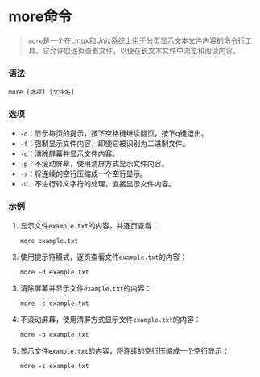 # more命令

> `more`是一个在Linux和Unix系统上用于分页显示文本文件内容的命令行工具。它允许您逐页查看文件，以便在长文本文件中浏览和阅读内容。

### 语法

```
more [选项] [文件名]
```

### 选项

- `-d`：显示每页的提示，按下空格键继续翻页，按下q键退出。
- `-f`：强制显示文件内容，即使它被识别为二进制文件。
- `-c`：清除屏幕并显示文件内容。
- `-p`：不滚动屏幕，使用清屏方式显示文件内容。
- `-s`：将连续的空行压缩成一个空行显示。
- `-u`：不进行转义字符的处理，直接显示文件内容。

### 示例

1. 显示文件`example.txt`的内容，并逐页查看：

   ```
   more example.txt
   ```

2. 使用提示符模式，逐页查看文件`example.txt`的内容：

   ```
   more -d example.txt
   ```

3. 清除屏幕并显示文件`example.txt`的内容：

   ```
   more -c example.txt
   ```

4. 不滚动屏幕，使用清屏方式显示文件`example.txt`的内容：

   ```
   more -p example.txt
   ```

5. 显示文件`example.txt`的内容，将连续的空行压缩成一个空行显示：

   ```
   more -s example.txt
   ```

